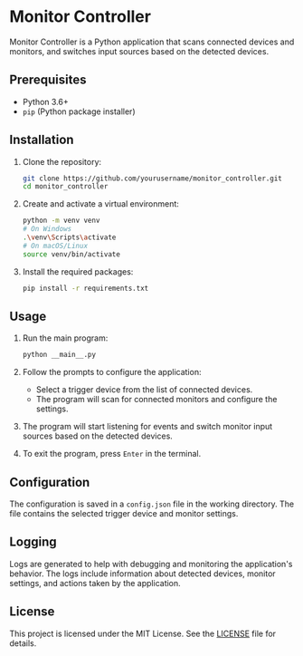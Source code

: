 # Monitor Controller

Monitor Controller is a Python application that scans connected devices and monitors, and switches input sources based on the detected devices.

## Prerequisites

- Python 3.6+
- `pip` (Python package installer)

## Installation

1. Clone the repository:
    ```sh
    git clone https://github.com/yourusername/monitor_controller.git
    cd monitor_controller
    ```

2. Create and activate a virtual environment:
    ```sh
    python -m venv venv
    # On Windows
    .\venv\Scripts\activate
    # On macOS/Linux
    source venv/bin/activate
    ```

3. Install the required packages:
    ```sh
    pip install -r requirements.txt
    ```

## Usage

1. Run the main program:
    ```sh
    python __main__.py
    ```

2. Follow the prompts to configure the application:
    - Select a trigger device from the list of connected devices.
    - The program will scan for connected monitors and configure the settings.

3. The program will start listening for events and switch monitor input sources based on the detected devices.

4. To exit the program, press `Enter` in the terminal.

## Configuration

The configuration is saved in a `config.json` file in the working directory. The file contains the selected trigger device and monitor settings.

## Logging

Logs are generated to help with debugging and monitoring the application's behavior. The logs include information about detected devices, monitor settings, and actions taken by the application.

## License

This project is licensed under the MIT License. See the [LICENSE](LICENSE) file for details.